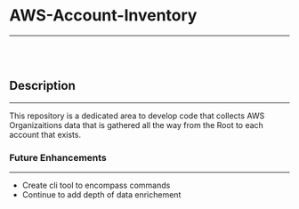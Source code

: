 # AWS-Account-Inventory

---

<br></br>

## Description

---

This repository is a dedicated area to develop code that collects AWS Organizaitions data that is gathered all the way from the Root to each account that exists.

### Future Enhancements

---

- Create cli tool to encompass commands
- Continue to add depth of data enrichement
 